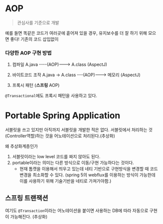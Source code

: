 # AOP

> 관심사를 기준으로 개발

예를 들면 똑같은 코드가 여러곳에 흩어져 있을 경우, 유지보수를 더 잘 하기 위해 모으면 좋다! 기존의 코드 삽입없이

### 다양한 AOP 구현 방법

1. 컴파일 A.java ----(AOP)---> A.class (AspectJ) 

2. 바이트코드 조작 A.java -> A.class ---(AOP)---> 메모리 (AspectJ) 
3. 프록시 패턴 (**스프링** AOP)

`@Transactional`에도 프록시 패턴을 사용하고 있다.





# Portable Spring Application

서블릿을 쓰고 있지만 아직까지 서블릿을 개발한 적은 없다. 서블릿에서 처리하는 것(Controller역할)하는 것을 어노테이션으로 처리된다.(추상화)

왜 추상화계층인가

1. 서블릿이라는 low level 코드를 짜지 않아도 된다.
2. portable이라는 의미는 다른 방식으로 이동/구현 가능하다는 것이다.
   - 현재 톰캣을 이용해서 띄우고 있는데 네티 기반으로 구현방식을 변경할 때 코드 변경을 최소화할 수 있다. (spring 5의  webflux를 이용하는 방식이 가능한데 이를 사용하기 위해 기술기반을 네티로 가져가야함.)



## 스프링 트랜잭션

여기도 `@Transaction`이라는 어노테이션을 붙이면 사용하는 DB에 따라 자동으로 구현이 가능해진다. (추상화)